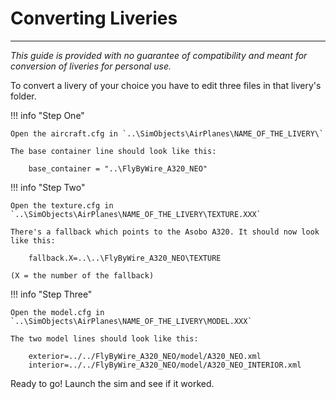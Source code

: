# Converting Liveries
***

*This guide is provided with no guarantee of compatibility and meant for conversion of liveries for personal use.*

To convert a livery of your choice you have to edit three files in that livery's folder. 

!!! info "Step One"

    Open the aircraft.cfg in `..\SimObjects\AirPlanes\NAME_OF_THE_LIVERY\`

    The base container line should look like this:

        base_container = "..\FlyByWire_A320_NEO"

!!! info "Step Two"

    Open the texture.cfg in `..\SimObjects\AirPlanes\NAME_OF_THE_LIVERY\TEXTURE.XXX`

    There's a fallback which points to the Asobo A320. It should now look like this:

        fallback.X=..\..\FlyByWire_A320_NEO\TEXTURE

    (X = the number of the fallback)

!!! info "Step Three"

    Open the model.cfg in `..\SimObjects\AirPlanes\NAME_OF_THE_LIVERY\MODEL.XXX`

    The two model lines should look like this:

        exterior=../../FlyByWire_A320_NEO/model/A320_NEO.xml
        interior=../../FlyByWire_A320_NEO/model/A320_NEO_INTERIOR.xml

Ready to go! Launch the sim and see if it worked. 